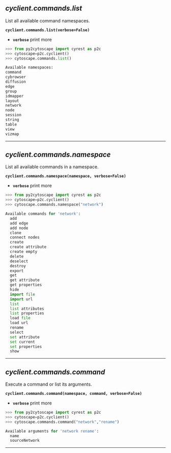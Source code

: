## ___cyclient.commands.list___

List all available command namespaces.

**`cyclient.commands.list(verbose=False)`**

* **`verbose`** print more

```python
>>> from py2cytoscape import cyrest as p2c
>>> cytoscape=p2c.cyclient()
>>> cytoscape.commands.list()

Available namespaces:
command
cybrowser
diffusion
edge
group
idmapper
layout
network
node
session
string
table
view
vizmap
```
___

## ___cyclient.commands.namespace___

List all available commands in a namespace.

**`cyclient.commands.namespace(namespace, verbose=False)`**

* **`verbose`** print more

```python
>>> from py2cytoscape import cyrest as p2c
>>> cytoscape=p2c.cyclient()
>>> cytoscape.commands.namespace("network")

Available commands for 'network':
  add
  add edge
  add node
  clone
  connect nodes
  create
  create attribute
  create empty
  delete
  deselect
  destroy
  export
  get
  get attribute
  get properties
  hide
  import file
  import url
  list
  list attributes
  list properties
  load file
  load url
  rename
  select
  set attribute
  set current
  set properties
  show
```
___
## ___cyclient.commands.command___

Execute a command or list its arguments.

**`cyclient.commands.command(namespace, command, verbose=False)`**

* **`verbose`** print more

```python
>>> from py2cytoscape import cyrest as p2c
>>> cytoscape=p2c.cyclient()
>>> cytoscape.commands.command("network","rename")

Available arguments for 'network rename':
  name
  sourceNetwork
```
___
